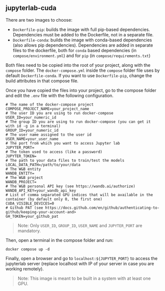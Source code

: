 ## jupyterlab-cuda

There are two images to choose:
- `Dockerfile-pip`: builds the image with full pip-based dependencies. Dependencies must be added to the Dockerfile, not in a separate file.
- `Dockerfile-conda`: builds the image with conda-based dependencies (also allows pip dependencies). Dependencies are added in separate files to the dockerfile, both for `conda` based dependencies (in `compose/environment.yml`) and for `pip` (in `compose/requirements.txt`)

Both files need to be copied into the root of your project, along with the `compose` folder. The `docker-compose.yml` inside the `compose` folder file uses by default `Dockerfile-conda`. If you want to use `Dockerfile-pip`, change the build attributes in that compose file.

Once you have copied the files into your project, go to the compose folder and edit the `.env` file with the following configuration.
```
# The name of the docker-compose project
COMPOSE_PROJECT_NAME=your_project_name
# The user ID you are using to run docker-compose
USER_ID=your_numeric_id
# The group ID you are using to run docker-compose (you can get it with id -g in a terminal)
GROUP_ID=your_numeric_id
# The user name assigned to the user id
USER_NAME=your_user_name
# The port from which you want to access Jupyter lab
JUPYTER_PORT=
# The token used to access (like a password)
JUPYTER_TOKEN=
# The path to your data files to train/test the models
LOCAL_DATA_PATH=/path/to/your/data
# The W&B entity
WANDB_ENTITY=
# The W&B project
WANDB_PROJECT=
# The W&B personal API key (see https://wandb.ai/authorize)
WANDB_API_KEY=your_wandb_api_key
# List of comma separated GPU indices that will be available in the container (by default only 0, the first one)
CUDA_VISIBLE_DEVICES=0
# Github PAT (see https://docs.github.com/en/github/authenticating-to-github/keeping-your-account-and>
GH_TOKEN=your_github_pat
```

> Note: Only `USER_ID`, `GROUP_ID`, `USER_NAME` and `JUPYTER_PORT` are mandatory.

Then, open a terminal in the compose folder and run:
```
docker compose up -d
```

Finally, open a browser and go to `localhost:${JUPYTER_PORT}` to access the jupyterlab server (replace localhost with IP of your server in case you are working remotely).

> Note: This image is meant to be built in a system with at least one GPU.

